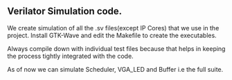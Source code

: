## Verilator Simulation code.


We create simulation of all the .sv files(except IP Cores) that we use in the
project. Install GTK-Wave and edit the Makefile to create the executables.

Always compile down with individual test files because that helps in keeping the 
process tightly integrated with the code.


As of now we can simulate Scheduler, VGA_LED and Buffer i.e the full suite. 


